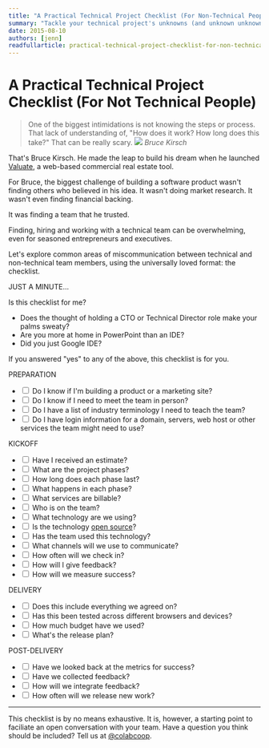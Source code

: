 ```yaml
---
title: "A Practical Technical Project Checklist (For Non-Technical People)"
summary: "Tackle your technical project's unknowns (and unknown unknowns) with this handy checklist."
date: 2015-08-10
authors: [jenn]
readfullarticle: practical-technical-project-checklist-for-non-technical-people
---
```


# A Practical Technical Project Checklist (For Not Technical People)

<blockquote>
  One of the biggest intimidations is not knowing the steps or process. That lack of understanding of, "How does it work? How long does this take?" That can be really scary.
  <cite><img src="/assets/img/projects/valuate/valuate-testimonial-headshot@2x.jpg"> Bruce Kirsch</cite>
</blockquote>

<p>That's Bruce Kirsch. He made the leap to build his dream when he launched <a href="http://www.getrefm.com/valuate/">Valuate</a>, a web-based commercial real estate tool.</p>

<p>For Bruce, the biggest challenge of building a software product wasn't finding others who believed in his idea. It wasn't doing market research. It wasn't even finding financial backing.</p>

<p>It was finding a team that he trusted.</p>

<p>Finding, hiring and working with a technical team can be overwhelming, even for seasoned entrepreneurs and executives.</p>Let's explore common areas of miscommunication between technical and non-technical team members, using the universally loved format: the checklist.</div></div>
<section id="introspection" class="panel-full panel-bg-pattern panel-bg-red color-white spacing--lg">
<div class="container--text">
<div class="spacing--mid-x"></div>
<p class="h2 text--align-center">
  JUST A MINUTE...
</p>
<p class="text--larger text--align-center">
  Is this checklist for me?
</p>
<ul class="ul-default">
<li>Does the thought of holding a CTO or Technical Director role make your palms sweaty?</li>
<li>Are you more at home in PowerPoint than an IDE?</li>
<li>Did you just Google IDE?</li>
</ul>
<div class="spacing--mid-x"></div>
<p>If you answered "yes" to any of the above, this checklist is for you.</p>
</div>
</section>

<div class="container--text"><div class="styling-markdown blog-post-info">

<div class="spacing--lg-x"></div>

<p class="h2 text--align-center">
  PREPARATION
</p>

<ul class="ul-checklist">
  <li>
    <label>
      <input type="checkbox">
      Do I know if I'm building a product or a marketing site?
    </label>
  </li>
  <li>
    <label>
      <input type="checkbox">
      Do I know if I need to meet the team in person?
    </label>
  </li>
  <li>
    <label>
      <input type="checkbox">
      Do I have a list of industry terminology I need to teach the team?
    </label>
  </li>
  <li>
    <label>
      <input type="checkbox">
      Do I have login information for a domain, servers, web host or other services the team might need to use?
    </label>
  </li>
</ul>

<p class="h2 text--align-center">
  KICKOFF
</p>

<ul class="ul-checklist">
  <li>
    <label>
      <input type="checkbox">
      Have I received an estimate?
    </label>
  </li>
  <li>
    <label>
      <input type="checkbox">
      What are the project phases?
    </label>
  </li>
  <li>
    <label>
      <input type="checkbox">
      How long does each phase last?
    </label>
  </li>
  <li>
    <label>
      <input type="checkbox">
      What happens in each phase?
    </label>
  </li>
  <li>
    <label>
      <input type="checkbox">
      What services are billable?
    </label>
  </li>
  <li>
    <label>
      <input type="checkbox">
      Who is on the team?
    </label>
  </li>
  <li>
    <label>
      <input type="checkbox">
      What technology are we using?
    </label>
  </li>
  <li>
    <label>
      <input type="checkbox">
      Is the technology <a href="http://opensource.com/resources/what-open-source">open source</a>?
    </label>
  </li>
  <li>
    <label>
      <input type="checkbox">
      Has the team used this technology?
    </label>
  </li>
  <li>
    <label>
      <input type="checkbox">
      What channels will we use to communicate?
    </label>
  </li>
  <li>
    <label>
      <input type="checkbox">
      How often will we check in?
    </label>
  </li>
  <li>
    <label>
      <input type="checkbox">
      How will I give feedback?
    </label>
  </li>
  <li>
    <label>
      <input type="checkbox">
      How will we measure success?
    </label>
  </li>
</ul>

<p class="h2 text--align-center">
  DELIVERY
</p>

<ul class="ul-checklist">
  <li>
    <label>
      <input type="checkbox">
      Does this include everything we agreed on?
    </label>
  </li>
  <li>
    <label>
      <input type="checkbox">
      Has this been tested across different browsers and devices?
    </label>
  </li>
  <li>
    <label>
      <input type="checkbox">
      How much budget have we used?
    </label>
  </li>
  <li>
    <label>
      <input type="checkbox">
      What's the release plan?
    </label>
  </li>
</ul>

<p class="h2 text--align-center">
  POST-DELIVERY
</p>

<ul class="ul-checklist">
  <li>
    <label>
      <input type="checkbox">
      Have we looked back at the metrics for success?
    </label>
  </li>
  <li>
    <label>
      <input type="checkbox">
      Have we collected feedback?
    </label>
  </li>
  <li>
    <label>
      <input type="checkbox">
      How will we integrate feedback?
    </label>
  </li>
  <li>
    <label>
      <input type="checkbox">
      How often will we release new work?
    </label>
  </li>
</ul>

<hr>

<div class="spacing--mid-x"></div>

<p>This checklist is by no means exhaustive. It is, however, a starting point to faciliate an open conversation with your team. Have a question you think should be included? Tell us at <a href="https://twitter.com/colabcoop">@colabcoop</a>.</p>
